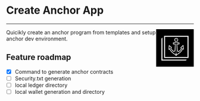 # Create Anchor App
<hr>

<img alt="Logo" align="right" src="https://github.com/create-anchor-app/cli/blob/ba45dfd0ce77c328473d4c85bf3dd17486e6abed/logo.svg" width="20%" />
Quicikly create an anchor program from templates and setup anchor dev environment. 
<br>

## Feature roadmap
- [x] Command to generate anchor contracts
- [ ] Security.txt generation
- [ ] local ledger directory 
- [ ] local wallet generation and directory 
